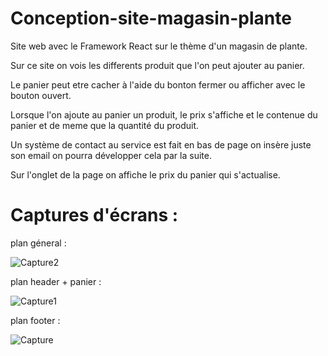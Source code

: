 # Conception-site-magasin-plante

Site web avec le Framework React sur le thème d'un magasin de plante. 

Sur ce site on vois les differents produit que l'on peut ajouter au panier. 

Le panier peut etre cacher à l'aide du bonton fermer ou afficher avec le bouton ouvert. 

Lorsque l'on ajoute au panier un produit, le prix s'affiche et le contenue du panier et de meme que la quantité du produit. 

Un système de contact au service est fait en bas de page on insère juste son email on pourra développer cela par la suite. 

Sur l'onglet de la page on affiche le prix du panier qui s'actualise. 

# Captures d'écrans : 

plan géneral :

![Capture2](https://github.com/user-attachments/assets/a4ec692d-e444-4ced-be61-f71b78d512d3)

plan header + panier :

![Capture1](https://github.com/user-attachments/assets/2602b90f-bd57-4538-9227-8c0120ee11f7)

plan footer : 

![Capture](https://github.com/user-attachments/assets/bd7ac726-b7dc-4053-b609-140702f4e7ee)

